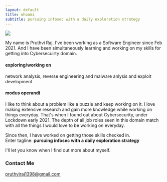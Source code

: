 ```yaml
---
layout: default
title: whoami
subtitle: pursuing infosec with a daily exploration strategy
---
```


<img class="profile-picture" src="{{site.baseurl}}/{{site.profile-picture}}">

My name is Pruthvi Raj. I've been working as a Software Engineer since Feb 2021. And I have been simultaneously learning and working on my skills for getting into Cybersecuirty domain.

#### exploring/working on
network analysis, reverse engineering and malware anlysis and exploit development

#### modus operandi
<!-- I love speaking different languages. I can speak English, Kannada and Hindi, learnt Sanskrit in School. I can understand Telugu and Tamil (to an extent). 
I love studying History, Geography, current affairs, DIY hacks and all the small things in life. -->

I like to think about a problem like a puzzle and keep working on it. I love making extensive research and gain more knowledge while working on things everyday. That's when I found out about Cybersecurity, under Lockdown early 2021. The depth of all job roles seen in this domain match with all the things I would love to be working on everyday.

Since then, I have worked on getting those skills checked in.\
Enter tagline: **pursuing infosec with a daily exploration strategy**

I'll let you know when I find out more about myself.
### Contact Me
pruthviraj1398@gmail.com